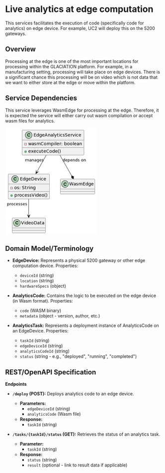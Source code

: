 # Live analytics at edge computation

This services facilitates the execution of code (specifically code for analytics)
on edge device. For example, UC2 will deploy this on the 5200 gateways.

## Overview

Processing at the edge is one of the most important locations for processing
within the GLACIATION platform. For example, in a manufacturing setting, processing
will take place on edge devices. There is a significant chance this processing
will be on video which is not data that we want to either store at the edge
or move within the platform.

## Service Dependencies

This service leverages WasmEdge for processing at the edge. Therefore, it is
expected the service will either carry out wasm compilation or accept
wasm files for analytics.

![Image displaying the architecture of the service](docs/architecture.png)

## Domain Model/Terminology

* **EdgeDevice:** Represents a physical 5200 gateway or other edge computation device. Properties:
    * `deviceId` (string)
    * `location` (string)
    * `hardwareSpecs` (object)

* **AnalyticsCode:** Contains the logic to be executed on the edge device (in Wasm format). Properties:
    * `code` (WASM binary) 
    * `metadata` (object - version, author, etc.)

* **AnalyticsTask:** Represents a deployment instance of AnalyticsCode on an EdgeDevice. Properties:
    * `taskId` (string)
    * `edgeDeviceId` (string)
    * `analyticsCodeId` (string)
    * `status` (string - e.g., "deployed", "running", "completed")

## REST/OpenAPI Specification

**Endpoints**

* **`/deploy` (POST):** Deploys analytics code to an edge device.
    * **Parameters:**
        * `edgeDeviceId` (string)
        * `analyticsCode` (Wasm file) 
    * **Response:**
        * `taskId` (string)

* **`/tasks/{taskId}/status` (GET):** Retrieves the status of an analytics task.
    * **Parameter:**
        * `taskId` (string)
    * **Response:** 
        * `status` (string)
        * `result` (optional - link to result data if applicable)
